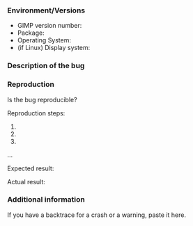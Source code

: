 <!-- ⚠️ IMPORTANT: READ ME! ⚠️
This is the default template for bug reports.
For feature requests, performance issues and security reports, please switch instead to the appropriate template in the "Choose a template" list.

It is important that you fill all the fields of the template. -->

### Environment/Versions

- GIMP version number:
- Package: <!--[flatpak? Installer from gimp.org? If another installer, tell us where from] (write it after the > symbol)-->
- Operating System: <!--[Windows? macOS? Linux? All? Add OS versions too] (write it after the > symbol) -->
- (if Linux) Display system: <!--[X11? Wayland? Which compositor and version?] (write it after the > symbol) -->

<!-- Note: you are expected to have verified the bug still exists
either in the last stable version of GIMP or on updated development code
(master branch).

There are a few issues we get reports about quite frequently. If you want to check if what you have encountered is among these, please see: 
https://gitlab.gnome.org/GNOME/gimp/-/issues/?sort=updated_desc&state=all&label_name%5B%5D=Duplication%20target&first_page_size=100 -->

### Description of the bug

<!-- Please describe your issue with details. By "details" we mean:
- "Be considerate and respectful". This is our main rule.
  E.g. avoid negative emotional writing which only generates more upsetting
  interactions.
- Stay on topic by writting only one bug per report created.
- Add full (not cropped) screenshots or other files using the clip button on GitLab. -->

### Reproduction

Is the bug reproducible? <!--[Always / Randomly / Happened only once ] (write it after the > symbol)-->

Reproduction steps:

1. 
2. 
3. 

…

Expected result:

Actual result:

### Additional information

If you have a backtrace for a crash or a warning, paste it here.
